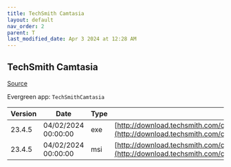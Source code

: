 ```yaml
---
title: TechSmith Camtasia
layout: default
nav_order: 2
parent: T
last_modified_date: Apr 3 2024 at 12:28 AM
---
```


## TechSmith Camtasia

[Source](https://www.techsmith.com/)

Evergreen app: `TechSmithCamtasia`

| Version | Date                | Type | URI                                                                                                                                                |
| ------- | ------------------- | ---- | -------------------------------------------------------------------------------------------------------------------------------------------------- |
| 23.4.5  | 04/02/2024 00:00:00 | exe  | [http://download.techsmith.com/camtasiastudio/releases/2345/camtasia.exe](http://download.techsmith.com/camtasiastudio/releases/2345/camtasia.exe) |
| 23.4.5  | 04/02/2024 00:00:00 | msi  | [http://download.techsmith.com/camtasiastudio/releases/2345/camtasia.msi](http://download.techsmith.com/camtasiastudio/releases/2345/camtasia.msi) |
